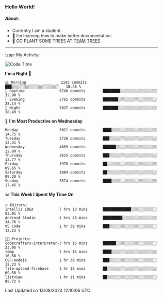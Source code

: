 ### Hello World!

##### About:
- Currently I am a student.
- 🌱 I’m learning how to make better documentation.
- 🌱 GO PLANT SOME TREES AT [TEAM TREES](https://teamtrees.org/)

---
  <summary>:zap: My Activity:</summary>
  
<!--START_SECTION:waka-->
![Code Time](http://img.shields.io/badge/Code%20Time-1%2C404%20hrs%2034%20mins-blue)

**I'm a Night 🦉** 

```text
🌞 Morning                2143 commits        ███░░░░░░░░░░░░░░░░░░░░░░   10.46 % 
🌆 Daytime                6740 commits        ████████░░░░░░░░░░░░░░░░░   32.90 % 
🌃 Evening                5765 commits        ███████░░░░░░░░░░░░░░░░░░   28.14 % 
🌙 Night                  5837 commits        ███████░░░░░░░░░░░░░░░░░░   28.49 % 
```
📅 **I'm Most Productive on Wednesday** 

```text
Monday                   3021 commits        ████░░░░░░░░░░░░░░░░░░░░░   14.75 % 
Tuesday                  2726 commits        ███░░░░░░░░░░░░░░░░░░░░░░   13.31 % 
Wednesday                4689 commits        ██████░░░░░░░░░░░░░░░░░░░   22.89 % 
Thursday                 2615 commits        ███░░░░░░░░░░░░░░░░░░░░░░   12.77 % 
Friday                   1976 commits        ██░░░░░░░░░░░░░░░░░░░░░░░   09.65 % 
Saturday                 1884 commits        ██░░░░░░░░░░░░░░░░░░░░░░░   09.20 % 
Sunday                   3574 commits        ████░░░░░░░░░░░░░░░░░░░░░   17.45 % 
```


📊 **This Week I Spent My Time On** 

```text
🔥 Editors: 
IntelliJ IDEA            7 hrs 13 mins       █████████████░░░░░░░░░░░░   53.01 % 
Android Studio           4 hrs 43 mins       █████████░░░░░░░░░░░░░░░░   34.76 % 
VS Code                  1 hr 39 mins        ███░░░░░░░░░░░░░░░░░░░░░░   12.23 % 

🐱‍💻 Projects: 
codecrafters-interpreter-3 hrs 15 mins       ██████░░░░░░░░░░░░░░░░░░░   23.95 % 
temp                     2 hrs 15 mins       ████░░░░░░░░░░░░░░░░░░░░░   16.56 % 
CSF-nodejs               1 hr 39 mins        ███░░░░░░░░░░░░░░░░░░░░░░   12.23 % 
file-upload-firebase     1 hr 18 mins        ██░░░░░░░░░░░░░░░░░░░░░░░   09.58 % 
listview                 1 hr 11 mins        ██░░░░░░░░░░░░░░░░░░░░░░░   08.72 % 
```


 Last Updated on 13/08/2024 12:10:06 UTC
<!--END_SECTION:waka-->
